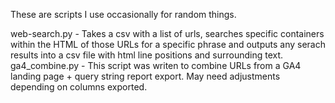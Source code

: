 These are scripts I use occasionally for random things.

web-search.py - Takes a csv with a list of urls, searches specific containers within the HTML of those URLs for a specific phrase and outputs any serach results into a csv file with html line positions and surrounding text.
ga4_combine.py -  This script was writen to combine URLs from a GA4 landing page + query string report export. May need adjustments depending on columns exported.
